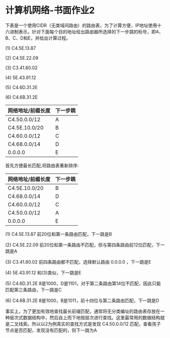 # 计算机网络-书面作业2

下表是一个使用CIDR（无类域间路由）的路由表，为了计算方便，IP地址使用十六进制表示。针对下面每个目的地址给出路由器所选择的下一步跳的标号，即A、B、C、D和E，并给出计算过程。

(1)   C4.5E.13.87

(2)   C4.5E.22.09

(3)   C3.41.80.02

(4)   5E.43.91.12

(5)   C4.6D.31.2E

(6)   C4.6B.31.2E

| 网络地址/前缀长度 | **下一步跳** |
| ----------------- | ------------ |
| C4.50.0.0/12      | A            |
| C4.5E.10.0/20     | B            |
| C4.60.0.0/12      | C            |
| C4.68.0.0/14      | D            |
| 0.0.0.0           | E            |

首先方便最长匹配,将路由表重新排序:

| 网络地址/前缀长度 | **下一步跳** |
| ----------------- | ------------ |
| C4.5E.10.0/20     | B            |
| C4.68.0.0/14      | D            |
| C4.60.0.0/12      | C            |
| C4.50.0.0/12      | A            |
| 0.0.0.0           | E            |

(1)   C4.5E.13.87 前20位和第一条路由匹配，下一跳是B

(2)   C4.5E.22.09 前20位和第一条路由不匹配，但与第四条路由前12位匹配，下一跳是A

(3)   C3.41.80.02 前四条路由都不匹配，选择默认路由  0.0.0.0  ，下一跳是E

(4)   5E.43.91.12 和(3)类似，下一跳是E

(5)   C4.6D.31.2E 8是1000，D是1101，对于第二条路由第14位不匹配，因此只能匹配第三条路由，下一跳是C

(6)   C4.6B.31.2E 8是1000，B是1011，前十四位与第二条路由匹配，下一跳是D

事实上，为了更加有效地查找最长前缀匹配，通常将无分类编址的路由表存放在一种层次式数据结构中，然后自上而下地按层次进行查找。这里最常用的数据结构就是二叉线索。所以以2为例真实的查找方式是发现  C4.50.0.0/12  匹配，查看孩子节点是否匹配，发现没有匹配的，则下一跳为A